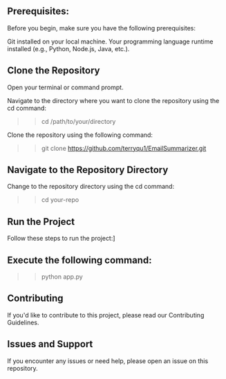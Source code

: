 ##  Prerequisites:
Before you begin, make sure you have the following prerequisites:

Git installed on your local machine.
Your programming language runtime installed (e.g., Python, Node.js, Java, etc.).

## Clone the Repository
Open your terminal or command prompt.

Navigate to the directory where you want to clone the repository using the cd command:

>> cd /path/to/your/directory

Clone the repository using the following command:

>> git clone https://github.com/terryqu1/EmailSummarizer.git

## Navigate to the Repository Directory

Change to the repository directory using the cd command:

>> cd your-repo

## Run the Project
Follow these steps to run the project:]

## Execute the following command:

>> python app.py

## Contributing
If you'd like to contribute to this project, please read our Contributing Guidelines.

## Issues and Support
If you encounter any issues or need help, please open an issue on this repository.